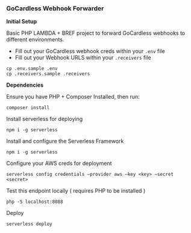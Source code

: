 ### GoCardless Webhook Forwarder

**Initial Setup**

Basic PHP LAMBDA + BREF project to forward GoCardless webhooks to different environments.

- Fill out your GoCardless webhook creds within your `.env` file
- Fill out your Webhook URLS within your `.receivers` file

```
cp .env.sample .env
cp .receivers.sample .receivers
```

**Dependencies**

Ensure you have PHP + Composer Installed, then run:

```
composer install
```

Install serverless for deploying

```
npm i -g serverless
```

Install and configure the Serverless Framework

```
npm i -g serverless
```

Configure your AWS creds for deployment

```
serverless config credentials —provider aws —key <key> —secret <secret>
```


Test this endpoint locally ( requires PHP to be installed )

```
php -S localhost:8088
```

Deploy

```serverless deploy```
